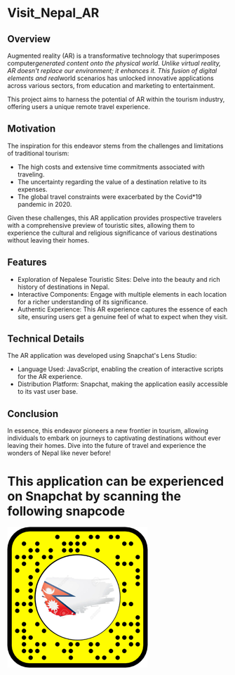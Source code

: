 # Visit_Nepal_AR

## Overview

Augmented reality (AR) is a transformative technology that superimposes computer*generated content onto the physical world. Unlike virtual reality, AR doesn't replace our environment; it enhances it. This fusion of digital elements and real*world scenarios has unlocked innovative applications across various sectors, from education and marketing to entertainment.

This project aims to harness the potential of AR within the tourism industry, offering users a unique remote travel experience.

## Motivation

The inspiration for this endeavor stems from the challenges and limitations of traditional tourism:

* The high costs and extensive time commitments associated with traveling.
* The uncertainty regarding the value of a destination relative to its expenses.
* The global travel constraints were exacerbated by the Covid*19 pandemic in 2020.
  
Given these challenges, this AR application provides prospective travelers with a comprehensive preview of touristic sites, allowing them to experience the cultural and religious significance of various destinations without leaving their homes.

## Features

* Exploration of Nepalese Touristic Sites: Delve into the beauty and rich history of destinations in Nepal.
* Interactive Components: Engage with multiple elements in each location for a richer understanding of its significance.
* Authentic Experience: This AR experience captures the essence of each site, ensuring users get a genuine feel of what to expect when they visit.

## Technical Details

The AR application was developed using Snapchat's Lens Studio:

* Language Used: JavaScript, enabling the creation of interactive scripts for the AR experience.
* Distribution Platform: Snapchat, making the application easily accessible to its vast user base.

## Conclusion

In essence, this endeavor pioneers a new frontier in tourism, allowing individuals to embark on journeys to captivating destinations without ever leaving their homes. Dive into the future of travel and experience the wonders of Nepal like never before!

# This application can be experienced on Snapchat by scanning the following snapcode
![Description of Image](snapcode.png)

